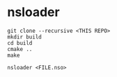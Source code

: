 # nsloader

```
git clone --recursive <THIS REPO>
mkdir build
cd build
cmake ..
make
```

```
nsloader <FILE.nso>
```


